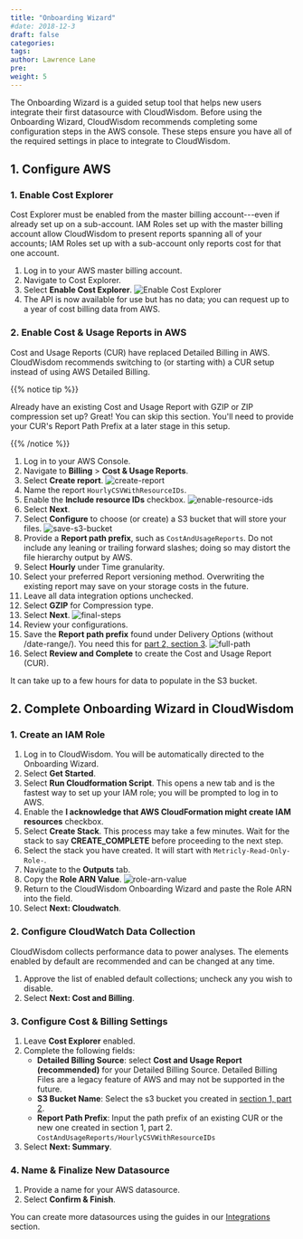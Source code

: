 ```yaml
---
title: "Onboarding Wizard"
#date: 2018-12-3
draft: false
categories:
tags:
author: Lawrence Lane
pre:
weight: 5
---
```


The Onboarding Wizard is a guided setup tool that helps new users integrate their first datasource with CloudWisdom. Before using the Onboarding Wizard, CloudWisdom recommends completing some configuration steps in the AWS console. These steps ensure you have all of the required settings in place to integrate to CloudWisdom.

## 1. Configure AWS

### 1. Enable Cost Explorer
Cost Explorer must be enabled from the master billing account---even if already set up on a sub-account. IAM Roles set up with the master billing account allow CloudWisdom to present reports spanning all of your accounts; IAM Roles set up with a sub-account only reports cost for that one account.

1. Log in to your AWS master billing account.
2. Navigate to Cost Explorer.
3. Select **Enable Cost Explorer**.
![Enable Cost Explorer](/images/aws-integration/enable-cost-explorer.png)
4. The API is now available for use but has no data; you can request up to a year of cost billing data from AWS.

### 2. Enable Cost & Usage Reports in AWS

Cost and Usage Reports (CUR) have replaced Detailed Billing in AWS. CloudWisdom recommends switching to (or starting with) a CUR setup instead of using AWS Detailed Billing.

{{% notice tip %}}

Already have an existing Cost and Usage Report with GZIP or ZIP compression set up? Great! You can skip this section. You'll need to provide your CUR's Report Path Prefix at a later stage in this setup.

{{% /notice %}}

1. Log in to your AWS Console.
2. Navigate to **Billing** > **Cost & Usage Reports**.
3. Select **Create report**.
![create-report](/images/aws-cur/create-report.png)
4. Name the report `HourlyCSVWithResourceIDs`.
5. Enable the **Include resource IDs** checkbox.
![enable-resource-ids](/images/aws-cur/enable-resource-ids.png)
6. Select **Next**.
7. Select **Configure** to choose (or create) a S3 bucket that will store your files.
![save-s3-bucket](/images/aws-cur/save-s3-bucket.png)
8. Provide a **Report path prefix**, such as `CostAndUsageReports`. Do not include any leaning or trailing forward slashes; doing so may distort the file hierarchy output by AWS.
9. Select **Hourly** under Time granularity.
10. Select your preferred Report versioning method. Overwriting the existing report may save on your storage costs in the future.
11. Leave all data integration options unchecked.
12. Select **GZIP** for Compression type.
13. Select **Next**.
![final-steps](/images/aws-cur/final-steps.png)
14. Review your configurations.
15. Save the **Report path prefix** found under Delivery Options (without /date-range/). You need this for [part 2, section 3](/getting-started/onboarding-wizardv2/#3-configure-cost-billing-settings).
![full-path](/images/aws-cur/full-path.png)
16. Select **Review and Complete** to create the Cost and Usage Report (CUR).

It can take up to a few hours for data to populate in the S3 bucket.


## 2. Complete Onboarding Wizard in CloudWisdom

### 1. Create an IAM Role

1. Log in to CloudWisdom. You will be automatically directed to the Onboarding Wizard.
2. Select **Get Started**.
3. Select **Run Cloudformation Script**. This opens a new tab and is the fastest way to set up your IAM role; you will be prompted to log in to AWS.
4. Enable the **I acknowledge that AWS CloudFormation might create IAM resources** checkbox.
5. Select **Create Stack**. This process may take a few minutes. Wait for the stack to say **CREATE_COMPLETE** before proceeding to the next step.
6. Select the stack you have created. It will start with `Metricly-Read-Only-Role-`.
7. Navigate to the **Outputs** tab.
8. Copy the **Role ARN Value**.
![role-arn-value](/images/onboarding-wizard/role-arn-value.png)
9. Return to the CloudWisdom Onboarding Wizard and paste the Role ARN into the field.
10. Select **Next: Cloudwatch**.

### 2. Configure CloudWatch Data Collection

CloudWisdom collects performance data to power analyses. The elements enabled by default are recommended and can be changed at any time.
1. Approve the list of enabled default collections; uncheck any you wish to disable.
2. Select **Next: Cost and Billing**.

### 3. Configure Cost & Billing Settings

1. Leave **Cost Explorer** enabled.
2. Complete the following fields:
   - **Detailed Billing Source**: select **Cost and Usage Report (recommended)** for your Detailed Billing Source. Detailed Billing Files are a legacy feature of AWS and may not be supported in the future.
   - **S3 Bucket Name**: Select the s3 bucket you created in [section 1, part 2](/getting-started/onboarding-wizardv2/#2-enable-cost-usage-reports-in-aws).
   - **Report Path Prefix**: Input the path prefix of an existing CUR or the new one created in section 1, part 2. `CostAndUsageReports/HourlyCSVWithResourceIDs`
3. Select **Next: Summary**.

### 4. Name & Finalize New Datasource

1. Provide a name for your AWS datasource.
2. Select **Confirm & Finish**.

You can create more datasources using the guides in our [Integrations][3] section.

[1]:/integrations/aws-integration/aws-cur/
[2]:/integrations/aws-integration/#prerequisite-enable-cost-explorer
[3]:/integrations/
